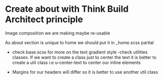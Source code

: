 # Create about with Think Build Architect principle

Image composition we are making maybe re-usable

As about section is unique to home we should put it in \_home.scss partial

- check base.scss for more on the text gradient style
  -check utilities classes. If we want to create a class just to center the text it is better to create a util class i.e u-center-text to center our inline elements

- Margins for our headers will differ so it is better to use another util class
